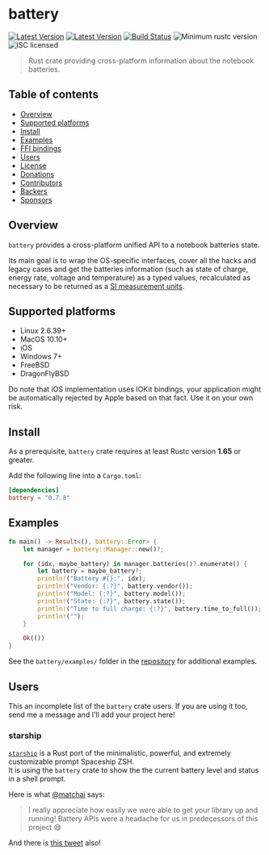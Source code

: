 # battery

[![Latest Version](https://img.shields.io/crates/v/starship-battery.svg)](https://crates.io/crates/starship-battery)
[![Latest Version](https://docs.rs/starship-battery/badge.svg)](https://docs.rs/starship-battery)
[![Build Status](https://github.com/starship/rust-battery/workflows/Continuous%20integration/badge.svg)](https://github.com/starship/rust-battery/actions?workflow=Continuous+integration)
![Minimum rustc version](https://img.shields.io/badge/rustc-1.65+-yellow.svg)
![ISC licensed](https://img.shields.io/badge/license-ISC-blue.svg)

> Rust crate providing cross-platform information about the notebook batteries.

## Table of contents

* [Overview](#overview)
* [Supported platforms](#supported-platforms)
* [Install](#install)
* [Examples](#examples)
* [FFI bindings](#ffi-bindings)
* [Users](#users)
* [License](#license)
* [Donations](#donations)
* [Contributors](#contributors)
* [Backers](#backers)
* [Sponsors](#sponsors)

## Overview

`battery` provides a cross-platform unified API to a notebook batteries state.

Its main goal is to wrap the OS-specific interfaces, cover all the hacks and legacy cases
and get the batteries information (such as state of charge, energy rate, voltage and temperature)
as a typed values, recalculated as necessary to be returned as a [SI measurement units](https://www.bipm.org/en/measurement-units/).

## Supported platforms

* Linux 2.6.39+
* MacOS 10.10+
* iOS
* Windows 7+
* FreeBSD
* DragonFlyBSD

Do note that iOS implementation uses IOKit bindings, your application
might be automatically rejected by Apple based on that fact. Use it on your own risk.

## Install

As a prerequisite, `battery` crate requires at least Rustc version **1.65** or greater.

Add the following line into a `Cargo.toml`:

```toml
[dependencies]
battery = "0.7.8"
```

## Examples

```rust
fn main() -> Result<(), battery::Error> {
    let manager = battery::Manager::new()?;

    for (idx, maybe_battery) in manager.batteries()?.enumerate() {
        let battery = maybe_battery?;
        println!("Battery #{}:", idx);
        println!("Vendor: {:?}", battery.vendor());
        println!("Model: {:?}", battery.model());
        println!("State: {:?}", battery.state());
        println!("Time to full charge: {:?}", battery.time_to_full());
        println!("");
    }

    Ok(())
}
```

See the `battery/examples/` folder in the [repository](https://github.com/starship/rust-battery/blob/main/battery/examples/simple.rs)
for additional examples.

## Users

This an incomplete list of the `battery` crate users. If you are using it too,
send me a message and I'll add your project here!

### starship

[`starship`](https://github.com/starship/starship) is a Rust port of the minimalistic, powerful,
and extremely customizable prompt Spaceship ZSH.\
It is using the `battery` crate to show the the current battery level and status in a shell prompt.

Here is what [@matchai](https://github.com/matchai) says:

> I really appreciate how easily we were able to get your library up and running!
> Battery APIs were a headache for us in predecessors of this project 😅

And there is [this tweet](https://twitter.com/matchai/status/1135906726392283136) also!
